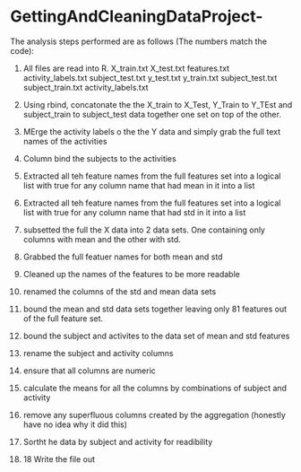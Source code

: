 GettingAndCleaningDataProject-
==============================

The analysis steps performed are as follows (The numbers match the code):
1. All files are read into R.
  X_train.txt
  X_test.txt
  features.txt
  activity_labels.txt
  subject_test.txt
  y_test.txt
  y_train.txt
  subject_test.txt
  subject_train.txt
  activity_labels.txt

2. Using rbind, concatonate the the X_train to X_Test, Y_Train to Y_TEst and subject_train to subject_test data together one set on top of the other.
3. MErge the activity labels o the the Y data and simply grab the full text names of the activities
4. Column bind the subjects to the activities
5. Extracted all teh feature names from the full features set into a logical list  with true for any column name that had mean in it into a list
6. Extracted all teh feature names from the full features set into a logical list with true for any column name that had std in it into a list
7. subsetted the full the X data into 2 data sets.  One containing only columns with mean and the other with std.  
8. Grabbed the full featuer names for both mean and std
9. Cleaned up the names of the features to be more readable
10. renamed the columns of the std and mean data sets
11. bound the mean and std data sets together leaving only 81 features out of the full feature set.
12. bound the subject and activites to the data set of mean and std features
13. rename the subject and activity columns
14. ensure that all columns are numeric
15. calculate the means for all the columns by combinations of subject and activity
16. remove any superfluous columns created by the aggregation (honestly have no idea why it did this)
17. Sortht he data by subject and activity for readibility
18. 18 Write the file out

